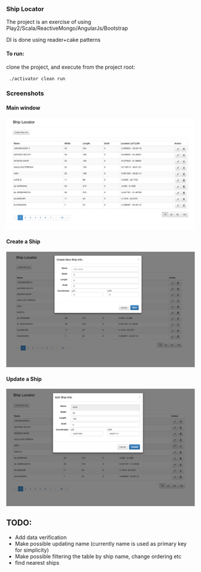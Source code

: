 ### Ship Locator

The project is an exercise of using Play2/Scala/ReactiveMongo/AngularJs/Bootstrap

DI is done using reader+cake patterns

#### To run:

clone the project, and execute from the project root:

```
 ./activator clean run
```

### Screenshots

#### Main window
![screenshot1](./screenshots/screen1.png)

#### Create a Ship
![screenshot2](./screenshots/screen3.png)

#### Update a Ship
![screenshot3](./screenshots/screen2.png)

## TODO:
- Add data verification
- Make possible updating name (currently name is used as primary key for simplicity)
- Make possible filtering the table by ship name, change ordering etc
- find nearest ships
